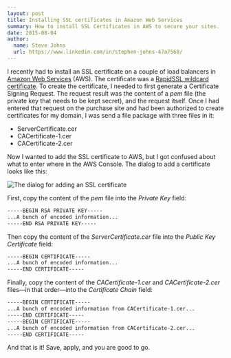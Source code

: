 ```yaml
---
layout: post
title: Installing SSL certificates in Amazon Web Services
summary: How to install SSL Certificates in AWS to secure your sites.
date: 2015-08-04
author:
  name: Steve Johns
  url: https://www.linkedin.com/in/stephen-johns-47a7568/
---
```


I recently had to install an SSL certificate on a couple of load balancers in [Amazon Web Services][1] (AWS). The certificate was a [RapidSSL wildcard certificate][2]. To create the certificate, I needed to first generate a Certificate Signing Request. The request result was the content of a _pem_ file (the private key that needs to be kept secret), and the request itself. Once I had entered that request on the purchase site and had been authorized to create certificates for my domain, I was send a file package with three files in it:

- ServerCertificate.cer
- CACertificate-1.cer
- CACertificate-2.cer

Now I wanted to add the SSL certificate to AWS, but I got confused about what to enter where in the AWS Console. The dialog to add a certificate looks like this:

![](/images/2015-08-04-installing-ssl-certificates-in-aws/KX0UpBA.png "The dialog for adding an SSL certificate")

First, copy the content of the _pem_ file into the _Private Key_ field:

```bash
-----BEGIN RSA PRIVATE KEY-----
...A bunch of encoded information...
-----END RSA PRIVATE KEY-----
```

Then copy the content of the _ServerCertificate.cer_ file into the _Public Key Certificate_ field:

```bash
-----BEGIN CERTIFICATE-----
...A bunch of encoded information...
-----END CERTIFICATE-----
```

Finally, copy the content of the _CACertificate-1.cer_ and _CACertificate-2.cer_ files&#8212;in that order&#8212;into the _Certificate Chain_ field:

```bash
-----BEGIN CERTIFICATE-----
...A bunch of encoded information from CACertificate-1.cer...
-----END CERTIFICATE-----
-----BEGIN CERTIFICATE-----
...A bunch of encoded information from CACertificate-2.cer...
-----END CERTIFICATE-----
```

And that is it! Save, apply, and you are good to go.

[1]: https://aws.amazon.com/
[2]: https://www.rapidssl.com/buy-ssl/wildcard-ssl-certificate/
